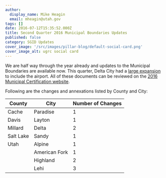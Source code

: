 ```yaml
---
author:
  display_name: Mike Heagin
  email: mheagin@utah.gov
tags: []
date: 2016-07-12T15:35:52.000Z
title: Second Quarter 2016 Municipal Boundaries Updates
published: false
category: SGID Updates
cover_image: '/src/images/pillar-blog/default-social-card.png'
cover_image_alt: ugrc social card
---
```


We are half way through the year already and updates to the Municipal Boundaries are available now.
This quarter, Delta City had a [large expansion](<https://municert.utah.gov/Media/Default/Municipal%20Certifications/2016/Delta%20City%20Annexation%20(Airport%20annexation)%2005-19-16.pdf>) to include the airport.
All of these documents can be reviewed on the [2016 Municipal Certification website](https://municert.utah.gov/2016-certifications).

Following are the changes and annexations listed by County and City:

| County    | City          | Number of Changes |
| --------- | ------------- | ----------------- |
| Cache     | Paradise      | 1                 |
| Davis     | Layton        | 1                 |
| Millard   | Delta         | 2                 |
| Salt Lake | Sandy         | 1                 |
| Utah      | Alpine        | 1                 |
|           | American Fork | 1                 |
|           | Highland      | 2                 |
|           | Lehi          | 3                 |
